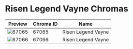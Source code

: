 # Risen Legend Vayne Chromas

| Preview | Chroma ID | Name |
|---------|-----------|------|
| ![67065](https://raw.communitydragon.org/latest/plugins/rcp-be-lol-game-data/global/default/v1/champion-chroma-images/67/67065.png) | 67065 | Risen Legend Vayne |
| ![67066](https://raw.communitydragon.org/latest/plugins/rcp-be-lol-game-data/global/default/v1/champion-chroma-images/67/67066.png) | 67066 | Risen Legend Vayne |